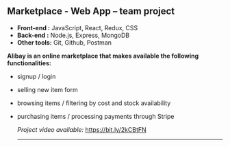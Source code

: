 **Marketplace - Web App – team project**
---
- **Front-end :** JavaScript, React, Redux, CSS
- **Back-end :** Node.js, Express, MongoDB
- **Other tools:** Git, Github, Postman

**Alibay is an online marketplace that makes available the following functionalities:**

- signup / login
- selling new item form
- browsing items / filtering by cost and stock availability
- purchasing items / processing payments through Stripe

  *Project video available:* https://bit.ly/2kCBtFN
  
  ---
  
